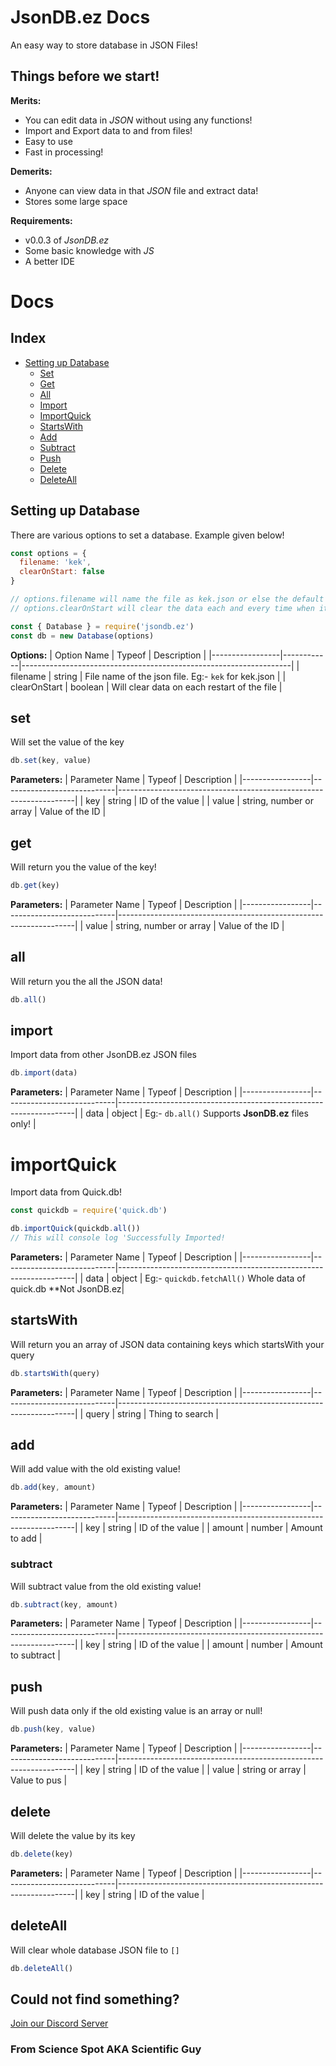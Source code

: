 # JsonDB.ez Docs

An easy way to store database in JSON Files!

## Things before we start!

**Merits:**
- You can edit data in *JSON* without using any functions!
- Import and Export data to and from files!
- Easy to use
- Fast in processing!

**Demerits:**
- Anyone can view data in that *JSON* file and extract data!
- Stores some large space

**Requirements:**
- v0.0.3 of *JsonDB.ez*
- Some basic knowledge with *JS*
- A better IDE

# Docs

## Index
- [Setting up Database](https://github.com/Scientific-Guy/jsondb.ez/blob/master/docs.md#setting-up-database)
   - [Set](https://github.com/Scientific-Guy/jsondb.ez/blob/master/docs.md#set)
   - [Get](https://github.com/Scientific-Guy/jsondb.ez/blob/master/docs.md#get)
   - [All](https://github.com/Scientific-Guy/jsondb.ez/blob/master/docs.md#all)
   - [Import](https://github.com/Scientific-Guy/jsondb.ez/blob/master/docs.md#import)
   - [ImportQuick](https://github.com/Scientific-Guy/jsondb.ez/blob/master/docs.md#importquick)
   - [StartsWith](https://github.com/Scientific-Guy/jsondb.ez/blob/master/docs.md#startswith)
   - [Add](https://github.com/Scientific-Guy/jsondb.ez/blob/master/docs.md#add)
   - [Subtract](https://github.com/Scientific-Guy/jsondb.ez/blob/master/docs.md#subtract)
   - [Push](https://github.com/Scientific-Guy/jsondb.ez/blob/master/docs.md#push)
   - [Delete](https://github.com/Scientific-Guy/jsondb.ez/blob/master/docs.md#delete)
   - [DeleteAll](https://github.com/Scientific-Guy/jsondb.ez/blob/master/docs.md#deleteall)

## Setting up Database
There are various options to set a database. Example given below!

```js
const options = {
  filename: 'kek',
  clearOnStart: false
}

// options.filename will name the file as kek.json or else the default will be jsondb.ez
// options.clearOnStart will clear the data each and every time when it restarts file. The default will be false...

const { Database } = require('jsondb.ez')
const db = new Database(options)
```

**Options:**
| Option Name     | Typeof     | Description                                                       |
|-----------------|------------|-------------------------------------------------------------------|
| filename        | string     | File name of the json file. Eg:- `kek` for kek.json               |
| clearOnStart    | boolean    | Will clear data on each restart of the file                       |

## set
Will set the value of the key

```js
db.set(key, value)
```

**Parameters:**
| Parameter Name  | Typeof                     | Description                                                       |
|-----------------|----------------------------|-------------------------------------------------------------------|
| key             | string                     | ID of the value                                                   |
| value           | string, number or array    | Value of the ID                                                   |

## get
Will return you the value of the key!

```js
db.get(key)
```

**Parameters:**
| Parameter Name  | Typeof                     | Description                                                       |
|-----------------|----------------------------|-------------------------------------------------------------------|
| value           | string, number or array    | Value of the ID                                                   |

## all
Will return you the all the JSON data!

```js
db.all()
```

## import
Import data from other JsonDB.ez JSON files

```js
db.import(data)
```

**Parameters:**
| Parameter Name  | Typeof                     | Description                                                       |
|-----------------|----------------------------|-------------------------------------------------------------------|
| data            | object                     | Eg:- ``db.all()`` Supports **JsonDB.ez** files only!              |

# importQuick
Import data from Quick.db!

```js
const quickdb = require('quick.db')

db.importQuick(quickdb.all())
// This will console log 'Successfully Imported!
```

**Parameters:**
| Parameter Name  | Typeof                     | Description                                                       |
|-----------------|----------------------------|-------------------------------------------------------------------|
| data            | object                     | Eg:- ``quickdb.fetchAll()`` Whole data of quick.db **Not JsonDB.ez|

## startsWith
Will return you an array of JSON data containing keys which startsWith your query

```js
db.startsWith(query)
```

**Parameters:**
| Parameter Name  | Typeof                     | Description                                                       |
|-----------------|----------------------------|-------------------------------------------------------------------|
| query           | string                     | Thing to search                                                   |

## add
Will add value with the old existing value!

```js
db.add(key, amount)
```

**Parameters:**
| Parameter Name  | Typeof                     | Description                                                       |
|-----------------|----------------------------|-------------------------------------------------------------------|
| key             | string                     | ID of the value                                                   |
| amount          | number                     | Amount to add                                                     |

### subtract
Will subtract value from the old existing value!

```js
db.subtract(key, amount)
```

**Parameters:**
| Parameter Name  | Typeof                     | Description                                                       |
|-----------------|----------------------------|-------------------------------------------------------------------|
| key             | string                     | ID of the value                                                   |
| amount          | number                     | Amount to subtract                                                |

## push
Will push data only if the old existing value is an array or null!

```js
db.push(key, value)
```

**Parameters:**
| Parameter Name  | Typeof                     | Description                                                       |
|-----------------|----------------------------|-------------------------------------------------------------------|
| key             | string                     | ID of the value                                                   |
| value           | string or array            | Value to pus                                                      |

## delete
Will delete the value by its key

```js
db.delete(key)
```

**Parameters:**
| Parameter Name  | Typeof                     | Description                                                       |
|-----------------|----------------------------|-------------------------------------------------------------------|
| key             | string                     | ID of the value                                                   |

## deleteAll
Will clear whole database JSON file to ``[]``

```js
db.deleteAll()
```

## Could not find something?
[Join our Discord Server](https://discord.gg/FrduEZd)
###  From Science Spot AKA Scientific Guy
